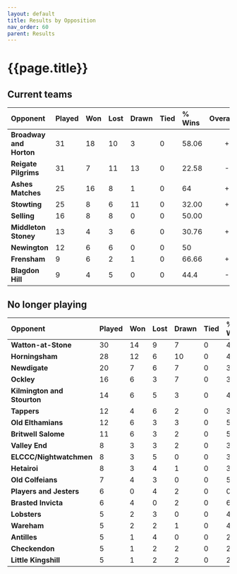 ```yaml
---
layout: default
title: Results by Opposition
nav_order: 60
parent: Results
---
```


# {{page.title}}

## Current teams

| Opponent | Played | Won | Lost | Drawn | Tied | % Wins | Overall |
|:---|:---|:---|:---|:---|:---|:---|---:|
| **Broadway and Horton** | 31 | 18 | 10 | 3 | 0 | 58.06 | +8 |
| **Reigate Pilgrims** | 31 | 7 | 11 | 13 | 0 | 22.58 | -4 |
| **Ashes Matches** | 25 | 16 | 8 | 1 | 0 | 64 | +8 |
| **Stowting** | 25 | 8 | 6 | 11 | 0 | 32.00 | +2 |
| **Selling** | 16 | 8 | 8 | 0 | 0 | 50.00 | 0 |
| **Middleton Stoney** | 13 | 4 | 3 | 6 | 0 | 30.76 | +1 |
| **Newington** | 12 | 6 | 6 | 0 | 0 | 50 |  |
| **Frensham** | 9 | 6 | 2 | 1 | 0 | 66.66 | +4 |
| **Blagdon Hill** | 9 | 4 | 5 | 0 | 0 | 44.4 | -1 |

## No longer playing

| Opponent | Played | Won | Lost | Drawn | Tied | % Wins | Overall |
|:---|:---|:---|:---|:---|:---|:---|---:|
| **Watton-at-Stone** | 30 | 14 | 9 | 7 | 0 | 46.67 | 5 |
| **Horningsham** | 28 | 12 | 6 | 10 | 0 | 42.86 | 6 |
| **Newdigate** | 20 | 7 | 6 | 7 | 0 | 35.00 | 1 |
| **Ockley** | 16 | 6 | 3 | 7 | 0 | 37.50 | 3 |
| **Kilmington and Stourton** | 14 | 6 | 5 | 3 | 0 | 42.86 | 1 |
| **Tappers** | 12 | 4 | 6 | 2 | 0 | 33.33 | -2 |
| **Old Elthamians** | 12 | 6 | 3 | 3 | 0 | 50.00 | 3 |
| **Britwell Salome** | 11 | 6 | 3 | 2 | 0 | 54.55 | 3 |
| **Valley End** | 8 | 3 | 3 | 2 | 0 | 37.50 | 0 |
| **ELCCC/Nightwatchmen** | 8 | 3 | 5 | 0 | 0 | 37.50 | -2 |
| **Hetairoi** | 8 | 3 | 4 | 1 | 0 | 37.50 | -1 |
| **Old Colfeians** | 7 | 4 | 3 | 0 | 0 | 57.14 | 1 |
| **Players and Jesters** | 6 | 0 | 4 | 2 | 0 | 0.00 | -4 |
| **Brasted Invicta** | 6 | 4 | 0 | 2 | 0 | 66.67 | 4 |
| **Lobsters** | 5 | 2 | 3 | 0 | 0 | 40.00 | -1 |
| **Wareham** | 5 | 2 | 2 | 1 | 0 | 40.00 | 0 |
| **Antilles**| 5 | 1 | 4 | 0 | 0 | 20.00 | -3 |
| **Checkendon** | 5 | 1 | 2 | 2 | 0 | 20.00 | -1 |
| **Little Kingshill** | 5 | 1 | 2 | 2 | 0 | 20.00 | -1 |